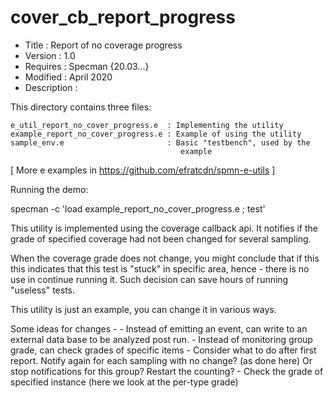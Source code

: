 # cover_cb_report_progress
* Title       : Report of no coverage progress  
* Version     : 1.0
* Requires    : Specman {20.03...}
* Modified    : April 2020
* Description :

This directory contains three files:

    e_util_report_no_cover_progress.e  : Implementing the utility
    example_report_no_cover_progress.e : Example of using the utility 
    sample_env.e                       : Basic "testbench", used by the
                                          example

[ More e examples in https://github.com/efratcdn/spmn-e-utils ]

Running the demo:

   specman -c 'load example_report_no_cover_progress.e ; test'

This utility is implemented using the coverage callback api. 
It notifies if the grade of specified coverage had not been changed for 
several sampling.

When the coverage grade does not change, you might conclude that if this
this indicates that this test is "stuck" in specific area, hence - there 
is no use in continue running it.
Such decision can save hours of running "useless" tests.

This utility is just an example, you can change it in various ways.

Some ideas for changes - 
    - Instead of emitting an event, can write to an external data base 
      to be analyzed post run.
    - Instead of monitoring group grade, can check grades of specific
      items
    - Consider what to do after first report. Notify again for each 
      sampling with no change? (as done here) Or stop notifications for
      this group? Restart the counting?
    - Check the grade of specified instance (here we look at the per-type
      grade)
 
  
